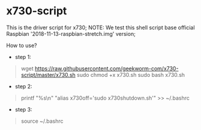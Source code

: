 # x730-script
This is the driver script for x730; 
NOTE:
We test this shell script base official Raspbian '2018-11-13-raspbian-stretch.img' version;

How to use?

* step 1:
> wget https://raw.githubusercontent.com/geekworm-com/x730-script/master/x730.sh
> sudo chmod +x x730.sh
> sudo bash x730.sh

* step 2:

> printf "%s\\n" "alias x730off='sudo x730shutdown.sh'" >> ~/.bashrc

* step 3:
> source ~/.bashrc

